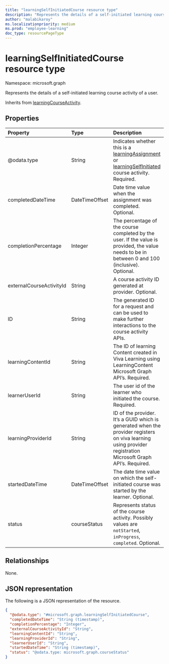 ```yaml
---
title: "learningSelfInitiatedCourse resource type"
description: "Represents the details of a self-initiated learning course activity of a user."
author: "malabikaroy"
ms.localizationpriority: medium
ms.prod: "employee-learning"
doc_type: resourcePageType
---
```


# learningSelfInitiatedCourse resource type

Namespace: microsoft.graph

Represents the details of a self-initiated learning course activity of a user.

Inherits from [learningCourseActivity](../resources/learningcourseactivity.md).

## Properties
|Property|Type|Description|
|:---|:---|:---|
|@odata.type|String|Indicates whether this is a [learningAssignment](../resources/learningassignment.md) or [learningSelfInitiated](../resources/learningselfinitiatedcourse.md) course activity. Required.|
|completedDateTime|DateTimeOffset|Date time value when the assignment was completed. Optional.|
|completionPercentage|Integer|The percentage of the course completed by the user. If the value is provided, the value needs to be in between 0 and 100 (inclusive). Optional.|
|externalCourseActivityId|String|A course activity ID generated at provider. Optional.|
|ID|String|The generated ID for a request and can be used to make further interactions to the course activity APIs.|
|learningContentId|String| The ID of learning Content created in Viva Learning using LearningContent Microsoft Graph API’s. Required.|
|learnerUserId|String|The user id of the learner who initiated the course. Required.|
|learningProviderId|String|ID of the provider. It’s a GUID which is generated when the provider registers on viva learning using provider registration Microsoft Graph API’s. Required.|
|startedDateTime|DateTimeOffset|The date time value on which the self-initiated course was started by the learner. Optional.|
|status|courseStatus|Represents status of the course activity. Possibly values are `notStarted`, `inProgress`, `completed`. Optional.|

## Relationships
None.

## JSON representation
The following is a JSON representation of the resource.

<!-- {
  "blockType": "resource",
  "keyProperty": "id",
  "@odata.type": "microsoft.graph.learningSelfInitiatedCourse",
  "openType": false
}
-->

``` json
{
  "@odata.type": "#microsoft.graph.learningSelfInitiatedCourse",
  "completedDateTime": "String (timestamp)",
  "completionPercentage": "Integer",
  "externalCourseActivityId": "String",
  "learningContentId": "String",
  "learningProviderId": "String",
  "learnerUserId": "String",
  "startedDateTime": "String (timestamp)",
  "status": "@odata.type: microsoft.graph.courseStatus"
}
```
